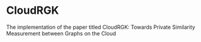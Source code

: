# CloudRGK
The implementation of the paper titled CloudRGK: Towards Private Similarity Measurement between Graphs on the Cloud
